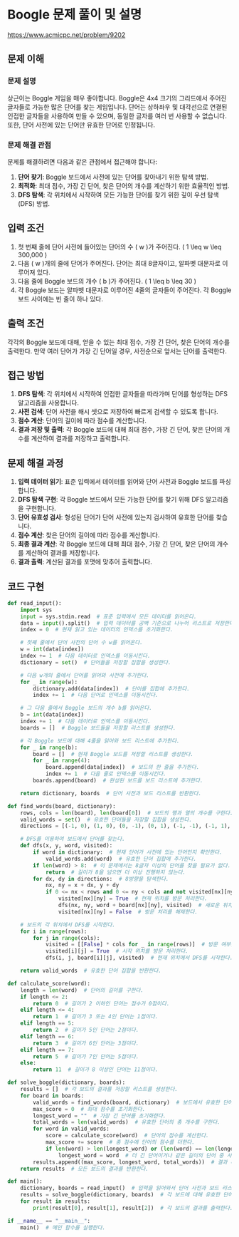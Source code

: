 # Boogle 문제 풀이 및 설명

https://www.acmicpc.net/problem/9202

## 문제 이해

### 문제 설명
상근이는 Boggle 게임을 매우 좋아합니다. Boggle은 4x4 크기의 그리드에서 주어진 글자들로 가능한 많은 단어를 찾는 게임입니다. 단어는 상하좌우 및 대각선으로 연결된 인접한 글자들을 사용하여 만들 수 있으며, 동일한 글자를 여러 번 사용할 수 없습니다. 또한, 단어 사전에 있는 단어만 유효한 단어로 인정됩니다.

### 문제 해결 관점
문제를 해결하려면 다음과 같은 관점에서 접근해야 합니다:
1. **단어 찾기**: Boggle 보드에서 사전에 있는 단어를 찾아내기 위한 탐색 방법.
2. **최적화**: 최대 점수, 가장 긴 단어, 찾은 단어의 개수를 계산하기 위한 효율적인 방법.
3. **DFS 탐색**: 각 위치에서 시작하여 모든 가능한 단어를 찾기 위한 깊이 우선 탐색(DFS) 방법.

## 입력 조건
1. 첫 번째 줄에 단어 사전에 들어있는 단어의 수 \( w \)가 주어진다. \( 1 \leq w \leq 300,000 \)
2. 다음 \( w \)개의 줄에 단어가 주어진다. 단어는 최대 8글자이고, 알파벳 대문자로 이루어져 있다.
3. 다음 줄에 Boggle 보드의 개수 \( b \)가 주어진다. \( 1 \leq b \leq 30 \)
4. 각 Boggle 보드는 알파벳 대문자로 이루어진 4줄의 글자들이 주어진다. 각 Boggle 보드 사이에는 빈 줄이 하나 있다.

## 출력 조건
각각의 Boggle 보드에 대해, 얻을 수 있는 최대 점수, 가장 긴 단어, 찾은 단어의 개수를 출력한다. 만약 여러 단어가 가장 긴 단어일 경우, 사전순으로 앞서는 단어를 출력한다.

## 접근 방법
1. **DFS 탐색**: 각 위치에서 시작하여 인접한 글자들을 따라가며 단어를 형성하는 DFS 알고리즘을 사용합니다.
2. **사전 검색**: 단어 사전을 해시 셋으로 저장하여 빠르게 검색할 수 있도록 합니다.
3. **점수 계산**: 단어의 길이에 따라 점수를 계산합니다.
4. **결과 저장 및 출력**: 각 Boggle 보드에 대해 최대 점수, 가장 긴 단어, 찾은 단어의 개수를 계산하여 결과를 저장하고 출력합니다.

## 문제 해결 과정
1. **입력 데이터 읽기**: 표준 입력에서 데이터를 읽어와 단어 사전과 Boggle 보드를 파싱합니다.
2. **DFS 탐색 구현**: 각 Boggle 보드에서 모든 가능한 단어를 찾기 위해 DFS 알고리즘을 구현합니다.
3. **단어 유효성 검사**: 형성된 단어가 단어 사전에 있는지 검사하여 유효한 단어를 찾습니다.
4. **점수 계산**: 찾은 단어의 길이에 따라 점수를 계산합니다.
5. **최종 결과 계산**: 각 Boggle 보드에 대해 최대 점수, 가장 긴 단어, 찾은 단어의 개수를 계산하여 결과를 저장합니다.
6. **결과 출력**: 계산된 결과를 포맷에 맞추어 출력합니다.

## 코드 구현
```python
def read_input():
    import sys
    input = sys.stdin.read  # 표준 입력에서 모든 데이터를 읽어온다.
    data = input().split()  # 입력 데이터를 공백 기준으로 나누어 리스트로 저장한다.
    index = 0  # 현재 읽고 있는 데이터의 인덱스를 초기화한다.

    # 첫째 줄에서 단어 사전의 단어 수 w를 읽어온다.
    w = int(data[index])
    index += 1  # 다음 데이터로 인덱스를 이동시킨다.
    dictionary = set()  # 단어들을 저장할 집합을 생성한다.

    # 다음 w개의 줄에서 단어를 읽어와 사전에 추가한다.
    for _ in range(w):
        dictionary.add(data[index])  # 단어를 집합에 추가한다.
        index += 1  # 다음 단어로 인덱스를 이동시킨다.

    # 그 다음 줄에서 Boggle 보드의 개수 b를 읽어온다.
    b = int(data[index])
    index += 1  # 다음 데이터로 인덱스를 이동시킨다.
    boards = []  # Boggle 보드들을 저장할 리스트를 생성한다.

    # 각 Boggle 보드에 대해 4줄을 읽어와 보드 리스트에 추가한다.
    for _ in range(b):
        board = []  # 현재 Boggle 보드를 저장할 리스트를 생성한다.
        for _ in range(4):
            board.append(data[index])  # 보드의 한 줄을 추가한다.
            index += 1  # 다음 줄로 인덱스를 이동시킨다.
        boards.append(board)  # 완성된 보드를 보드 리스트에 추가한다.

    return dictionary, boards  # 단어 사전과 보드 리스트를 반환한다.

def find_words(board, dictionary):
    rows, cols = len(board), len(board[0])  # 보드의 행과 열의 개수를 구한다.
    valid_words = set()  # 유효한 단어들을 저장할 집합을 생성한다.
    directions = [(-1, 0), (1, 0), (0, -1), (0, 1), (-1, -1), (-1, 1), (1, -1), (1, 1)]  # 이동 가능한 8방향을 정의한다.

    # DFS를 이용하여 보드에서 단어를 찾는다.
    def dfs(x, y, word, visited):
        if word in dictionary:  # 현재 단어가 사전에 있는 단어인지 확인한다.
            valid_words.add(word)  # 유효한 단어 집합에 추가한다.
        if len(word) > 8:  # 이 문제에서는 8글자 이상의 단어를 찾을 필요가 없다.
            return  # 길이가 8을 넘으면 더 이상 진행하지 않는다.
        for dx, dy in directions:  # 8방향을 탐색한다.
            nx, ny = x + dx, y + dy
            if 0 <= nx < rows and 0 <= ny < cols and not visited[nx][ny]:  # 보드 범위를 벗어나지 않고 방문하지 않은 경우
                visited[nx][ny] = True  # 현재 위치를 방문 처리한다.
                dfs(nx, ny, word + board[nx][ny], visited)  # 새로운 위치로 이동하여 DFS를 진행한다.
                visited[nx][ny] = False  # 방문 처리를 해제한다.

    # 보드의 각 위치에서 DFS를 시작한다.
    for i in range(rows):
        for j in range(cols):
            visited = [[False] * cols for _ in range(rows)]  # 방문 여부를 저장할 2차원 리스트를 생성한다.
            visited[i][j] = True  # 시작 위치를 방문 처리한다.
            dfs(i, j, board[i][j], visited)  # 현재 위치에서 DFS를 시작한다.

    return valid_words  # 유효한 단어 집합을 반환한다.

def calculate_score(word):
    length = len(word)  # 단어의 길이를 구한다.
    if length <= 2:
        return 0  # 길이가 2 이하인 단어는 점수가 0점이다.
    elif length <= 4:
        return 1  # 길이가 3 또는 4인 단어는 1점이다.
    elif length == 5:
        return 2  # 길이가 5인 단어는 2점이다.
    elif length == 6:
        return 3  # 길이가 6인 단어는 3점이다.
    elif length == 7:
        return 5  # 길이가 7인 단어는 5점이다.
    else:
        return 11  # 길이가 8 이상인 단어는 11점이다.

def solve_boggle(dictionary, boards):
    results = []  # 각 보드의 결과를 저장할 리스트를 생성한다.
    for board in boards:
        valid_words = find_words(board, dictionary)  # 보드에서 유효한 단어들을 찾는다.
        max_score = 0  # 최대 점수를 초기화한다.
        longest_word = ""  # 가장 긴 단어를 초기화한다.
        total_words = len(valid_words)  # 유효한 단어의 총 개수를 구한다.
        for word in valid_words:
            score = calculate_score(word)  # 단어의 점수를 계산한다.
            max_score += score  # 총 점수에 단어의 점수를 더한다.
            if len(word) > len(longest_word) or (len(word) == len(longest_word) and word < longest_word):
                longest_word = word  # 더 긴 단어이거나 같은 길이의 단어 중 사전 순으로 앞서는 단어를 선택한다.
        results.append((max_score, longest_word, total_words))  # 결과 리스트에 현재 보드의 결과를 추가한다.
    return results  # 모든 보드의 결과를 반환한다.

def main():
    dictionary, boards = read_input()  # 입력을 읽어와서 단어 사전과 보드 리스트를 얻는다.
    results = solve_boggle(dictionary, boards)  # 각 보드에 대해 유효한 단어들을 찾고 점수를 계산한다.
    for result in results:
        print(result[0], result[1], result[2])  # 각 보드의 결과를 출력한다.

if __name__ == "__main__":
    main()  # 메인 함수를 실행한다.
